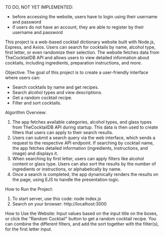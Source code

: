 TO DO, NOT YET IMPLEMENTED:
- before accessing the website, users have to login using their username and password
- if users do not have an account, they are able to register by their username and password

This project is a web-based cocktail dictionary website built with Node.js, Express, and Axios. Users can search for cocktails by name, alcohol type, first letter, or even randomize their selection. The website fetches data from TheCocktailDB API and allows users to view detailed information about cocktails, including ingredients, preparation instructions, and more.

Objective:
The goal of this project is to create a user-friendly interface where users can:
* Search cocktails by name and get recipes.
* Search alcohol types and view descriptions.
* Get a random cocktail recipe.
* Filter and sort cocktails.

Algorithm Overview:
1. The app fetches available categories, alcohol types, and glass types from TheCocktailDB API during startup.
This data is then used to create filters that users can apply to their search results.
2. Users can submit a search query via the web interface, which sends a request to the respective API endpoint.
If searching by cocktail name, the app fetches detailed information (ingredients, instructions, and image) and displays it.
3. When searching by first letter, users can apply filters like alcohol content or glass type.
Users can also sort the results by the number of ingredients or instructions, or alphabetically by name.
4. Once a search is completed, the app dynamically renders the results on the page, using EJS to handle the presentation logic.

How to Run the Project:
1. To start server, use this code:
node index.js
2. Search on your browser:
http://localhost:3000

How to Use the Website:
Input values based on the input title on the boxes, or click the "Random Cocktail" button to get a random cocktail recipe.
You can combine the different filters, and add the sort together with the filter(s), for the first letter input.

